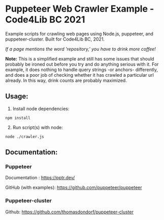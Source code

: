 # Puppeteer Web Crawler Example - Code4Lib BC 2021

Example scripts for crawling web pages using Node.js, puppeteer, and puppeteer-cluster. Built for Code4Lib BC, 2021. 

*If a page mentions the word 'repository,' you have to drink more coffee!*

**Note:** This is a simplified example and still has some issues that should probably be ironed out before you try and do anything serious with it. For example, it does nothing to handle query strings -or anchors- differently, and does a poor job of checking whether it has crawled a particular url already. In this way, drink counts are probably maximized.

## Usage:

1. Install node dependencies:

`npm install`

2. Run script(s) with node:

`node ./crawler.js`


## Documentation:

### Puppeteer

Documentation : https://pptr.dev/

GitHub (with examples):  https://github.com/puppeteer/puppeteer


### Puppeteer-cluster

Github: https://github.com/thomasdondorf/puppeteer-cluster






